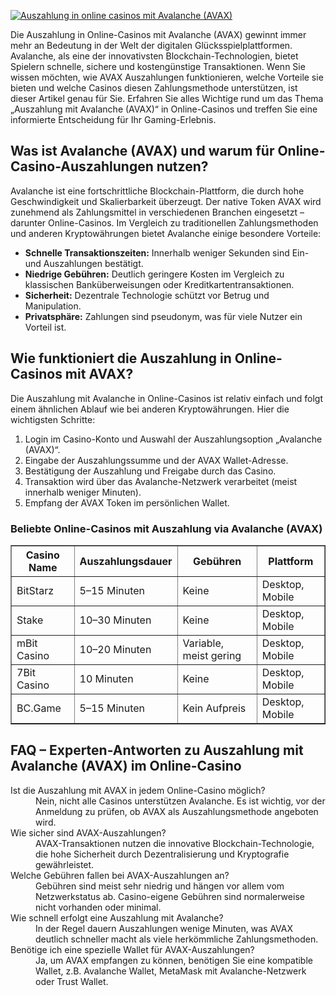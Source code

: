 [![Auszahlung in online casinos mit Avalanche (AVAX)](https://123-caf.pages.dev/gitsignup.png)](https://vrmoo.ru/Bt82HjjY)

<div>   <p>Die Auszahlung in Online-Casinos mit Avalanche (AVAX) gewinnt immer mehr an Bedeutung in der Welt der digitalen Glücksspielplattformen. Avalanche, als eine der innovativsten Blockchain-Technologien, bietet Spielern schnelle, sichere und kostengünstige Transaktionen. Wenn Sie wissen möchten, wie AVAX Auszahlungen funktionieren, welche Vorteile sie bieten und welche Casinos diesen Zahlungsmethode unterstützen, ist dieser Artikel genau für Sie. Erfahren Sie alles Wichtige rund um das Thema „Auszahlung mit Avalanche (AVAX)“ in Online-Casinos und treffen Sie eine informierte Entscheidung für Ihr Gaming-Erlebnis.</p>    <h2>Was ist Avalanche (AVAX) und warum für Online-Casino-Auszahlungen nutzen?</h2>   <p>Avalanche ist eine fortschrittliche Blockchain-Plattform, die durch hohe Geschwindigkeit und Skalierbarkeit überzeugt. Der native Token AVAX wird zunehmend als Zahlungsmittel in verschiedenen Branchen eingesetzt – darunter Online-Casinos. Im Vergleich zu traditionellen Zahlungsmethoden und anderen Kryptowährungen bietet Avalanche einige besondere Vorteile:</p>   <ul>     <li><strong>Schnelle Transaktionszeiten:</strong> Innerhalb weniger Sekunden sind Ein- und Auszahlungen bestätigt.</li>     <li><strong>Niedrige Gebühren:</strong> Deutlich geringere Kosten im Vergleich zu klassischen Banküberweisungen oder Kreditkartentransaktionen.</li>     <li><strong>Sicherheit:</strong> Dezentrale Technologie schützt vor Betrug und Manipulation.</li>     <li><strong>Privatsphäre:</strong> Zahlungen sind pseudonym, was für viele Nutzer ein Vorteil ist.</li>   </ul>    <h2>Wie funktioniert die Auszahlung in Online-Casinos mit AVAX?</h2>   <p>Die Auszahlung mit Avalanche in Online-Casinos ist relativ einfach und folgt einem ähnlichen Ablauf wie bei anderen Kryptowährungen. Hier die wichtigsten Schritte:</p>   <ol>     <li>Login im Casino-Konto und Auswahl der Auszahlungsoption „Avalanche (AVAX)“.</li>     <li>Eingabe der Auszahlungssumme und der AVAX Wallet-Adresse.</li>     <li>Bestätigung der Auszahlung und Freigabe durch das Casino.</li>     <li>Transaktion wird über das Avalanche-Netzwerk verarbeitet (meist innerhalb weniger Minuten).</li>     <li>Empfang der AVAX Token im persönlichen Wallet.</li>   </ol>    <h3>Beliebte Online-Casinos mit Auszahlung via Avalanche (AVAX)</h3>   <table border="1" cellpadding="8" cellspacing="0">     <thead>       <tr>         <th>Casino Name</th>         <th>Auszahlungsdauer</th>         <th>Gebühren</th>         <th>Plattform</th>       </tr>     </thead>     <tbody>       <tr>         <td>BitStarz</td>         <td>5–15 Minuten</td>         <td>Keine</td>         <td>Desktop, Mobile</td>       </tr>       <tr>         <td>Stake</td>         <td>10–30 Minuten</td>         <td>Keine</td>         <td>Desktop, Mobile</td>       </tr>       <tr>         <td>mBit Casino</td>         <td>10–20 Minuten</td>         <td>Variable, meist gering</td>         <td>Desktop, Mobile</td>       </tr>       <tr>         <td>7Bit Casino</td>         <td>10 Minuten</td>         <td>Keine</td>         <td>Desktop, Mobile</td>       </tr>       <tr>         <td>BC.Game</td>         <td>5–15 Minuten</td>         <td>Kein Aufpreis</td>         <td>Desktop, Mobile</td>       </tr>     </tbody>   </table>    <h2>FAQ – Experten-Antworten zu Auszahlung mit Avalanche (AVAX) im Online-Casino</h2>   <dl>     <dt>Ist die Auszahlung mit AVAX in jedem Online-Casino möglich?</dt>     <dd>Nein, nicht alle Casinos unterstützen Avalanche. Es ist wichtig, vor der Anmeldung zu prüfen, ob AVAX als Auszahlungsmethode angeboten wird.</dd>      <dt>Wie sicher sind AVAX-Auszahlungen?</dt>     <dd>AVAX-Transaktionen nutzen die innovative Blockchain-Technologie, die hohe Sicherheit durch Dezentralisierung und Kryptografie gewährleistet.</dd>      <dt>Welche Gebühren fallen bei AVAX-Auszahlungen an?</dt>     <dd>Gebühren sind meist sehr niedrig und hängen vor allem vom Netzwerkstatus ab. Casino-eigene Gebühren sind normalerweise nicht vorhanden oder minimal.</dd>      <dt>Wie schnell erfolgt eine Auszahlung mit Avalanche?</dt>     <dd>In der Regel dauern Auszahlungen wenige Minuten, was AVAX deutlich schneller macht als viele herkömmliche Zahlungsmethoden.</dd>      <dt>Benötige ich eine spezielle Wallet für AVAX-Auszahlungen?</dt>     <dd>Ja, um AVAX empfangen zu können, benötigen Sie eine kompatible Wallet, z.B. Avalanche Wallet, MetaMask mit Avalanche-Netzwerk oder Trust Wallet.</dd>   </dl> </div>